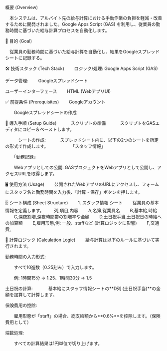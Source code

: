 概要 (Overview)

　本システムは、アルバイト先の給与計算における手動作業の負担を軽減・改善するために開発されました。Google Apps Script (GAS) を利用し、従業員の勤務時間に基づいた給与計算プロセスを自動化します。

🎯 目的 (Goal)

　従業員の勤務時間に基づいた給与計算を自動化し、結果をGoogleスプレッドシートに記録する。

🛠 技術スタック (Tech Stack)
　　ロジック/処理: Google Apps Script (GAS)

データ管理:
　　Googleスプレッドシート

ユーザーインターフェース
　　HTML (WebアプリUI)

✅ 前提条件 (Prerequisites)
　　Googleアカウント

　　Googleスプレッドシートの作成

🚀 導入手順 (Setup Guide)
　　　スクリプトの準備
   　　　スクリプトをGASエディタにコピー＆ペーストします。

　　　シートの作成:
   　　　スプレッドシート内に、以下の2つのシートを所定の形式で作成します。
　　　
　　「スタッフ情報」

　　「勤務記録」

　　Webアプリとしての公開: GASプロジェクトをWebアプリとして公開し、アクセスURLを取得します。

🖥 使用方法 (Usage)
　　公開されたWebアプリのURLにアクセスし、フォームにスタッフ名と勤務時間を入力後、「計算・保存」ボタンを押します。

🗄 シート構成 (Sheet Structure)
　　1. スタッフ情報 シート
　　従業員の基本情報を定義します。
　　列,項目,内容
　　A,名簿,従業員名
　　B,基本給,時給
　　C,深夜割増,深夜時間帯の割増率や金額
　　D,土日祝手当,土日祝日の時給への加算額
　　E,雇用形態,例: 一般、staffなど (計算ロジックに影響)
　　F,交通費,

🔢 計算ロジック (Calculation Logic)
　　給与計算は以下のルールに基づいて実行されます。

勤務時間の入力形式:

　　すべて10進数（0.25刻み）で入力します。

　　例: 1時間15分 → 1.25、1時間30分 → 1.5

土日祝の計算:
　
　　基本給にスタッフ情報シートの**D列 (土日祝手当)**の金額を加算して計算します。

保険費用の控除:

　　雇用形態が「staff」の場合、総支給額から**0.6%**を控除します。（保険費用として）

端数処理:

　　すべての計算結果は1円単位で切り上げます。
